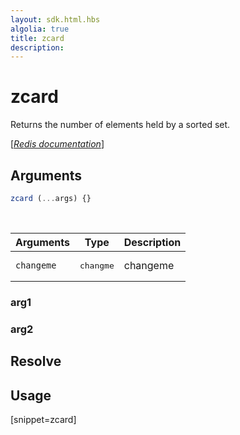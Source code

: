 ```yaml
---
layout: sdk.html.hbs
algolia: true
title: zcard
description:
---
```


# zcard


Returns the number of elements held by a sorted set.

[[_Redis documentation_]](https://redis.io/commands/zcard)

## Arguments

```js
zcard (...args) {}

```

<br/>

| Arguments    | Type    | Description |
|--------------|---------|-------------|
| ``changeme`` | <pre>changme</pre> | changeme    |

### arg1

### arg2

## Resolve

## Usage

[snippet=zcard]

